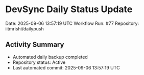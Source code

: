 # DevSync Daily Status Update
Date: 2025-09-06 13:57:19 UTC
Workflow Run: #77
Repository: iitmrishi/dailypush

## Activity Summary
- Automated daily backup completed
- Repository status: Active
- Last automated commit: 2025-09-06 13:57:19 UTC

